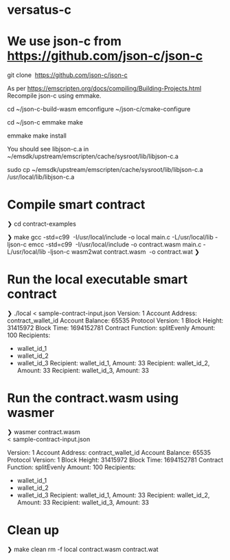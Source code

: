 # versatus-c

# We use json-c from https://github.com/json-c/json-c
git clone  https://github.com/json-c/json-c

As per https://emscripten.org/docs/compiling/Building-Projects.html
Recompile json-c using emmake.

cd  ~/json-c-build-wasm
emconfigure ~/json-c/cmake-configure

cd ~/json-c
emmake make

emmake make install

You should see libjson-c.a in
~/emsdk/upstream/emscripten/cache/sysroot/lib/libjson-c.a

sudo cp ~/emsdk/upstream/emscripten/cache/sysroot/lib/libjson-c.a /usr/local/lib/libjson-c.a


# Compile smart contract

❯ cd contract-examples

❯ make
gcc -std=c99  -I/usr/local/include -o local main.c -L/usr/local/lib -ljson-c
emcc -std=c99  -I/usr/local/include -o contract.wasm main.c -L/usr/local/lib -ljson-c
wasm2wat contract.wasm  -o contract.wat
❯ 

# Run the local executable smart contract

❯ ./local < sample-contract-input.json
Version: 1
Account Address: contract_wallet_id
Account Balance: 65535
Protocol Version: 1
Block Height: 31415972
Block Time: 1694152781
Contract Function: splitEvenly
Amount: 100
Recipients:
- wallet_id_1
- wallet_id_2
- wallet_id_3
Recipient: wallet_id_1, Amount: 33
Recipient: wallet_id_2, Amount: 33
Recipient: wallet_id_3, Amount: 33

# Run the contract.wasm using wasmer

❯ wasmer contract.wasm \
< sample-contract-input.json

Version: 1
Account Address: contract_wallet_id
Account Balance: 65535
Protocol Version: 1
Block Height: 31415972
Block Time: 1694152781
Contract Function: splitEvenly
Amount: 100
Recipients:
- wallet_id_1
- wallet_id_2
- wallet_id_3
Recipient: wallet_id_1, Amount: 33
Recipient: wallet_id_2, Amount: 33
Recipient: wallet_id_3, Amount: 33

# Clean up
❯ make clean
rm -f local contract.wasm contract.wat
